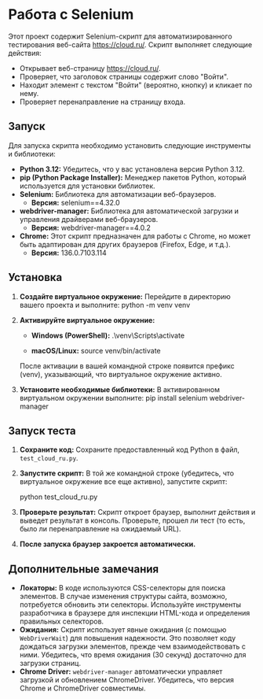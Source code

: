 # Работа с Selenium
Этот проект содержит Selenium-скрипт для автоматизированного тестирования веб-сайта https://cloud.ru/.  Скрипт выполняет следующие действия:

*   Открывает веб-страницу https://cloud.ru/.
*   Проверяет, что заголовок страницы содержит слово "Войти".
*   Находит элемент с текстом "Войти" (вероятно, кнопку) и кликает по нему.
*   Проверяет перенаправление на страницу входа.

## Запуск
Для запуска скрипта необходимо установить следующие инструменты и библиотеки:

*   **Python 3.12:**  Убедитесь, что у вас установлена версия Python 3.12.
*   **pip (Python Package Installer):**  Менеджер пакетов Python, который используется для установки библиотек.
*   **Selenium:**  Библиотека для автоматизации веб-браузеров.
    *   **Версия:** selenium==4.32.0
*   **webdriver-manager:**  Библиотека для автоматической загрузки и управления драйверами веб-браузеров.
    *   **Версия:** webdriver-manager==4.0.2
*   **Chrome:**  Этот скрипт предназначен для работы с Chrome, но может быть адаптирован для других браузеров (Firefox, Edge, и т.д.).
    *   **Версия:** 136.0.7103.114

## Установка
1. **Создайте виртуальное окружение:**
    Перейдите в директорию вашего проекта и выполните:
    python -m venv venv

2.  **Активируйте виртуальное окружение:**

    *   **Windows (PowerShell):**
        .\venv\Scripts\activate

    *   **macOS/Linux:**
        source venv/bin/activate

    После активации в вашей командной строке появится префикс (venv), указывающий, что виртуальное окружение активно.

3.  **Установите необходимые библиотеки:**
    В активированном виртуальном окружении выполните:
    pip install selenium webdriver-manager

## Запуск теста

1.  **Сохраните код:** Сохраните предоставленный код Python в файл, `test_cloud_ru.py`.
2.  **Запустите скрипт:**  В той же командной строке (убедитесь, что виртуальное окружение все еще активно), запустите скрипт:

    python test_cloud_ru.py

3.  **Проверьте результат:**  Скрипт откроет браузер, выполнит действия и выведет результат в консоль.  Проверьте, прошел ли тест (то есть, было ли перенаправление на ожидаемый URL).
4.  **После запуска браузер закроется автоматически.**

## Дополнительные замечания

*   **Локаторы:**  В коде используются CSS-селекторы для поиска элементов.  В случае изменения структуры сайта, возможно, потребуется обновить эти селекторы.  Используйте инструменты разработчика в браузере для инспекции HTML-кода и определения правильных селекторов.
*   **Ожидания:**  Скрипт использует явные ожидания (с помощью `WebDriverWait`) для повышения надежности.  Это позволяет коду дождаться загрузки элементов, прежде чем взаимодействовать с ними.  Убедитесь, что время ожидания (30 секунд) достаточно для загрузки страниц.
*   **Chrome Driver:** `webdriver-manager` автоматически управляет загрузкой и обновлением ChromeDriver.  Убедитесь, что версия Chrome и ChromeDriver совместимы.
